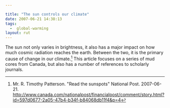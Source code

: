 ```yaml
---

title: "The sun controls our climate"
date: 2007-06-21 14:38:13
tags:
  -  global-warming
layout: rut
---
```


The sun not only varies in brightness, it also has a major impact on how much cosmic radiation reaches the earth.  Between the two, it is the primary cause of change in our climate.[^sunspot1]  This article focuses on a series of mud cores from Canada, but also has a number of references to scholarly journals.  

[^sunspot1]: Mr. R. Timothy Patterson.  "Read the sunspots"  National Post.  2007-06-21.  <http://www.canada.com/nationalpost/financialpost/comment/story.html?id=597d0677-2a05-47b4-b34f-b84068db11f4&p=4>

